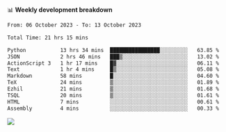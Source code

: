 📊 **Weekly development breakdown**
<!--START_SECTION:waka-->

```txt
From: 06 October 2023 - To: 13 October 2023

Total Time: 21 hrs 15 mins

Python           13 hrs 34 mins  ████████████████░░░░░░░░░   63.85 %
JSON             2 hrs 46 mins   ███▒░░░░░░░░░░░░░░░░░░░░░   13.02 %
ActionScript 3   1 hr 17 mins    █▓░░░░░░░░░░░░░░░░░░░░░░░   06.11 %
Text             1 hr 4 mins     █▒░░░░░░░░░░░░░░░░░░░░░░░   05.08 %
Markdown         58 mins         █░░░░░░░░░░░░░░░░░░░░░░░░   04.60 %
TeX              24 mins         ▒░░░░░░░░░░░░░░░░░░░░░░░░   01.89 %
Ezhil            21 mins         ▒░░░░░░░░░░░░░░░░░░░░░░░░   01.68 %
TSQL             20 mins         ▒░░░░░░░░░░░░░░░░░░░░░░░░   01.61 %
HTML             7 mins          ░░░░░░░░░░░░░░░░░░░░░░░░░   00.61 %
Assembly         4 mins          ░░░░░░░░░░░░░░░░░░░░░░░░░   00.33 %
```

<!--END_SECTION:waka-->
![](https://komarev.com/ghpvc/?username=callanwu)
